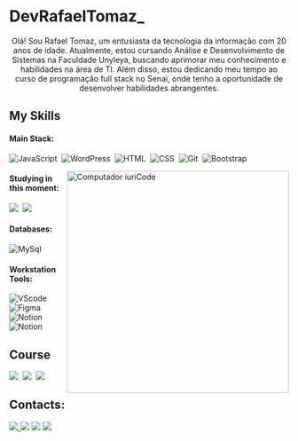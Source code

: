 # DevRafaelTomaz_

<p align="center">Olá! Sou Rafael Tomaz, um entusiasta da tecnologia da informação com 20 anos de idade. Atualmente, estou cursando Análise e Desenvolvimento de Sistemas na Faculdade Unyleya, buscando aprimorar meu conhecimento e habilidades na área de TI. Além disso, estou dedicando meu tempo ao curso de programação full stack no Senai, onde tenho a oportunidade de desenvolver habilidades abrangentes.



 
 


## My Skills

#### Main Stack:


![JavaScript](https://img.shields.io/badge/JavaScript-F7DF1E?style=for-the-badge&logo=javascript&logoColor=black)&nbsp;
![WordPress](https://img.shields.io/badge/Wordpress-21759B?style=for-the-badge&logo=wordpress&logoColor=white)&nbsp;
![HTML](https://img.shields.io/badge/HTML5-E34F26?style=for-the-badge&logo=html5&logoColor=white)&nbsp;
![CSS](https://img.shields.io/badge/CSS3-1572B6?style=for-the-badge&logo=css3&logoColor=white)&nbsp;
![Git](https://img.shields.io/badge/GIT-E44C30?style=for-the-badge&logo=git&logoColor=white)&nbsp;
![Bootstrap](https://img.shields.io/badge/Bootstrap-563D7C?style=for-the-badge&logo=bootstrap&logoColor=white
)&nbsp;

<img src="https://raw.githubusercontent.com/MicaelliMedeiros/micaellimedeiros/master/image/computer-illustration.png" min-width="400px" max-width="400px" width="400px" align="right" alt="Computador iuriCode">


#### Studying in this moment:
![](https://img.shields.io/badge/Node%20js-339933?style=for-the-badge&logo=nodedotjs&logoColor=white)&nbsp;
![](https://img.shields.io/badge/C%23-239120?style=for-the-badge&logo=csharp&logoColor=white)&nbsp;



#### Databases:

![MySql](https://img.shields.io/badge/MySQL-005C84?style=for-the-badge&logo=mysql&logoColor=white)&nbsp;

#### Workstation Tools:

![VScode](https://img.shields.io/badge/vscode-4285F4?style=for-the-badge&logo=vscode&logoColor=white)&nbsp;
![Figma](https://img.shields.io/badge/Figma-F24E1E?style=for-the-badge&logo=figma&logoColor=white)&nbsp;
![Notion](https://img.shields.io/badge/Notion-000000?style=for-the-badge&logo=notion&logoColor=white)&nbsp;
![Notion](
https://img.shields.io/badge/Visual_Studio-5C2D91?style=for-the-badge&logo=visual%20studio&logoColor=white)&nbsp;


## Course
![](https://img.shields.io/badge/W3Schools-04AA6D?style=for-the-badge&logo=W3Schools&logoColor=white
)&nbsp;
![](https://img.shields.io/badge/MDN_Web_Docs-black?style=for-the-badge&logo=mdnwebdocs&logoColor=white
)&nbsp;
![](
https://img.shields.io/badge/freecodecamp-27273D?style=for-the-badge&logo=freecodecamp&logoColor=white
)&nbsp;



## Contacts:

<div> 
<a href="https://www.instagram.com/__rafaelzin_/?next=%2F" target="_blank"><img src="https://img.shields.io/badge/-Instagram-%23E4405F?style=for-the-badge&logo=instagram&logoColor=white">
</a>
<a href = "mailto:contato.rafaelsantos33am@gmail.com"> <img src="https://img.shields.io/badge/-Gmail-%23333?style=for-the-badge&logo=gmail&logoColor=white" target="_blank"></a>
<a href="https://www.linkedin.com/in/rafael-ladeia/" target="_blank"><img src="https://img.shields.io/badge/-LinkedIn-%230077B5?style=for-the-badge&logo=linkedin&logoColor=white"  target="_blank"></a> 
<a href="https://medium.com/@rafaeltomaz" target="_blank"><img src="https://img.shields.io/badge/-Medium-%23000000?style=for-the-badge&logo=medium&logoColor=white"  target="_blank"></a> 
</div>&nbsp;&nbsp;
 

